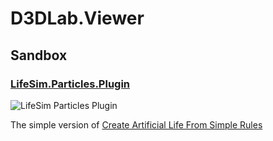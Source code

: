 # D3DLab.Viewer


## Sandbox

### [LifeSim.Particles.Plugin](https://github.com/pavelsverdlov/D3DLab.Viewer/tree/main/sandbox/LifeSim.Particles.Plugin)

![LifeSim Particles Plugin](https://github.com/pavelsverdlov/D3DLab.Viewer/assets/3679373/bcad6410-cc71-4290-aa93-1d6af67e7e8e)

The simple version of [Create Artificial Life From Simple Rules](https://www.youtube.com/watch?v=0Kx4Y9TVMGg)
